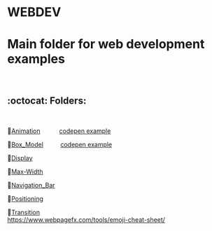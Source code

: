 # WEBDEV
<h1>Main folder for web development examples</h1><br>
<h2>:octocat: Folders:</h2><br>

:link:<a style="display:inline" href="https://github.com/rich-web/WEBDEV/tree/master/HTML_CSS/Animation" target="_top">Animation</a>&nbsp;&nbsp;&nbsp;&nbsp;&nbsp;&nbsp;&nbsp;&nbsp;&nbsp;&nbsp;&nbsp;<a style="display:inline"  href="https://codepen.io/rich_web/pen/GMQpOd" target="_top">codepen example</a><br>


:link:<a style="display:inline" href="https://github.com/rich-web/WEBDEV/tree/master/HTML_CSS/Box_Model" target="_top">Box_Model</a>&nbsp;&nbsp;&nbsp;&nbsp;&nbsp;&nbsp;&nbsp;&nbsp;&nbsp;&nbsp;<a style="display:inline" href="https://codepen.io/rich_web/pen/zERvrG" target="_top">codepen example</a><br>


:link:<a href="">Display</a><br>

:link:<a href="">Max-Width</a><br>

:link:<a href="">Navigation_Bar</a><br>

:link:<a href="">Positioning</a><br>

:link:<a href="">Transition</a><br>
https://www.webpagefx.com/tools/emoji-cheat-sheet/

